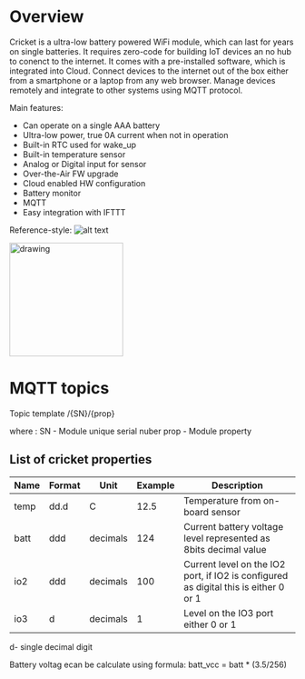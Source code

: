 # Overview

Cricket is a ultra-low battery powered WiFi module, which can last for years on single batteries. 
It requires zero-code for building IoT devices an no hub to conenct to the internet.
It comes with a pre-installed software, which is integrated into Cloud. 
Connect devices to the internet out of the box either from a smartphone or a laptop from any web browser. 
Manage devices remotely and integrate to other systems using MQTT protocol. 


Main features:
* Can operate on a single AAA battery
* Ultra-low power, true 0A current when not in operation
* Built-in RTC used for wake_up
* Built-in temperature sensor
* Analog or Digital input for sensor
* Over-the-Air FW upgrade
* Cloud enabled HW configuration
* Battery monitor
* MQTT
* Easy integration with IFTTT


Reference-style: 
![alt text][cricket_overview]

<img src="gfx/drawing.jpg" alt="drawing" width="200"/>

[cricket_overview]: https://github.com/thingsonedge/cricket/blob/master/gfx/UseCases.png "Logo Title Text 2"


# MQTT topics 

Topic template
/{SN}/{prop}

where :
SN    - Module unique serial nuber 
prop  - Module property

## List of cricket properties


|Name   | Format | Unit | Example  | Description  | 
|---|---|---|---|---|
| temp | dd.d | C | 12.5  | Temperature from on-board sensor  |
| batt  | ddd  | decimals  | 124  | Current battery voltage level represented as 8bits decimal value  |
| io2  | ddd | decimals  | 100  | Current level on the IO2 port, if IO2 is configured as digital this is either 0 or 1  |
| io3  | d | decimals  | 1  | Level on the IO3 port either 0 or 1  |

d- single decimal digit

Battery voltag ecan be calculate using formula:
batt_vcc = batt * (3.5/256)

